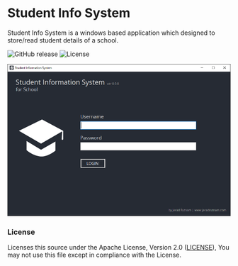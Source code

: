 # Student Info System

Student Info System is a windows based application which designed to store/read student details of a school.

![GitHub release](https://img.shields.io/badge/release-v0.0.8-blue.svg?style=flat-square)
![License](https://img.shields.io/badge/license-MIT/Apache--2.0-lightgrey.svg?style=flat-square)

![Login](Screenshots/login.png?raw=true "Login Screen")

### License

Licenses this source under the Apache License, Version 2.0 ([LICENSE](LICENSE)), You may not use this file except in compliance with the License.
